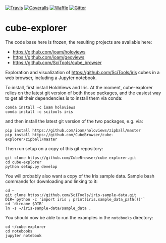 [![Travis](https://api.travis-ci.org/CubeBrowser/cube-explorer.svg?branch=master)](https://travis-ci.org/CubeBrowser/cube-explorer)
[![Coveralls](https://img.shields.io/coveralls/CubeBrowser/cube-explorer.svg)](https://coveralls.io/github/CubeBrowser/cube-explorer)
[![Waffle](https://badge.waffle.io/CubeBrowser/cube-explorer.png?label=ready&title=ready)](https://waffle.io/CubeBrowser/cube-explorer)
[![Gitter](https://badges.gitter.im/Join%20Chat.svg)](https://gitter.im/CubeBrowser/cube-explorer)

# cube-explorer

The code base here is frozen, the resulting projects are available here:

* https://github.com/ioam/holoviews
* https://github.com/ioam/geoviews
* https://github.com/SciTools/cube_browser


Exploration and visualization of https://github.com/SciTools/iris cubes in a web browser, including a Jupyter notebook.

To install, first install HoloViews and Iris.  At the moment, cube-explorer relies on the latest git version of both those packages, and the easiest way to get all their dependencies is to install them via conda:

```
conda install -c ioam holoviews
conda install -c scitools iris
```

and then install the latest git version of the two packages, e.g. via:

```
pip install https://github.com/ioam/holoviews/zipball/master
pip install https://github.com/CubeBrowser/cube-explorer/zipball/master
```

Then run setup on a copy of this git repository:

```
git clone https://github.com/CubeBrowser/cube-explorer.git
cd cube-explorer
python setup.py develop
```

You will probably also want a copy of the Iris sample data.  Sample
bash commands for downloading and linking to it:

```
cd ~
git clone https://github.com/SciTools/iris-sample-data.git
DIR=`python -c 'import iris ; print(iris.sample_data_path())'`
cd `dirname $DIR`
ln -s ~/iris-sample-data/sample_data .
```

You should now be able to run the examples in the `notebooks` directory:

```
cd ~/cube-explorer
cd notebooks
jupyter notebook
```
